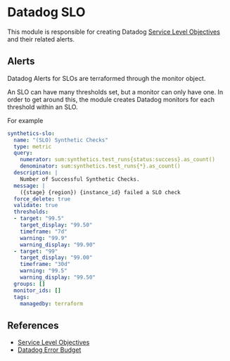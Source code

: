 # Datadog SLO

This module is responsible for creating Datadog [Service Level Objectives](https://docs.datadoghq.com/monitors/service_level_objectives/) and their related alerts.

## Alerts
Datadog Alerts for SLOs are terraformed through the monitor object.

An SLO can have many thresholds set, but a monitor can only have one. In order to get around this, the module creates Datadog monitors for each threshold within an SLO. 

For example 

```yaml
synthetics-slo:
  name: "(SLO) Synthetic Checks"
  type: metric
  query:
    numerator: sum:synthetics.test_runs{status:success}.as_count()
    denominator: sum:synthetics.test_runs{*}.as_count()
  description: |
    Number of Successful Synthetic Checks.
  message: |
    ({stage} {region}) {instance_id} failed a SLO check
  force_delete: true
  validate: true
  thresholds:
  - target: "99.5"
    target_display: "99.50"
    timeframe: "7d"
    warning: "99.9"
    warning_display: "99.90"
  - target: "99"
    target_display: "99.00"
    timeframe: "30d"
    warning: "99.5"
    warning_display: "99.50"
  groups: []
  monitor_ids: []
  tags:
    managedby: terraform

```

## References
 - [Service Level Objectives](https://docs.datadoghq.com/monitors/service_level_objectives/)
 - [Datadog Error Budget](https://docs.datadoghq.com/monitors/service_level_objectives/error_budget/)
